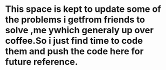 # This space is kept to update some of the problems i getfrom friends to solve ,me ywhich generaly up over coffee.So i just find time to code them and push the code here for future reference.
